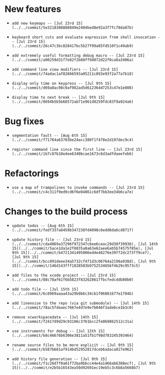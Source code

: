 
# New features

-     add new keymaps -- [Jul 23rd 15](../../commit/5e3218308888849e2404bed8e92a3f7fc78da87b)
-     keyboard short cuts and evaluate expression from shell invocation -- [Jul 23rd 15](../../commit/26c47c3bc828417bc5b27f99a85fd510f1c49ab9)
-     add extremely useful formatting debug macro -- [Jul 23rd 15](../../commit/a00259d31f7e82f2b88ff9d072d22f0ca8a3406a)
-     add command line view modifiers -- [Jul 23rd 15](../../commit/74adac1af82666593a05211c893e93f2a77a7b18)
-     display only time on keypress -- [Jul 9th 15](../../commit/d69a0ac98c0af982ad5d612364d7253c47e1e808)
-     display time to next break -- [Jul 9th 15](../../commit/8694b5b5b68572ab71e961d8259fdc83f9a924a6)

# Bug fixes

-     segmentation fault -- [Aug 6th 15](../../commit/f71764a63703be24acc380f1f478e2d197dec9c4)
-     register command line since the first line -- [Jul 23rd 15](../../commit/1b7c87b10e4ee6340bcae1673c6d3adfdaeefeb6)

# Refactorings

-     use a map of trampolines to invoke commands -- [Jul 23rd 15](../../commit/c4c311f9ed9cd6f6e04861c6df7bb3ee34b6ca7e)

# Changes to the build process

-     update todos -- [Aug 6th 15](../../commit/fedf337a8459b347238fd4098c6edd6da6cd871f)
-     update history file -- [Jul 23rd 15](../../commit/cda4069a37296f972347c6ee6ceac29d30f39936), [Jul 14th 15](../../commit/5ace1da1e2f8835a8a63e62aee6ab5b74575f85e), [Jul 9th 15](../../commit/b4721341495006ed4e46276e39ff2dc273ff9ce7), [Jul 9th 15](../../commit/bcc891deee34a5732cf471d3c06764a2196a938d), [Jul 9th 15](../../commit/146d143fff1028503b9752534656f4b29c9573c5)
-     add files to the xcode project -- [Jul 23rd 15](../../commit/88c78af61f6b5823f832628617fbcfedcddb80b0)
-     add todo file -- [Jul 15th 15](../../commit/6c8969aaaa43a29b9b6c34cb1f06081677e1704b)
-     add linenoise to the repo (via git submodule) -- [Jul 14th 15](../../commit/78ac5fdeaec7667e4d7e9e7b046f3ade6ce1b3c0)
-     remove xcworkspacedata -- [Jul 14th 15](../../commit/f2417d9d29c93186c3761bcc2fe069862512c31a)
-     use instruments for debug -- [Jul 13th 15](../../commit/b8c46676b6306e3811a51fb1f98d783245393464)
-     rename source files to be more explicit -- [Jul 9th 15](../../commit/b587b681af914bd52952817dceb6adaca027e962)
-     add history file generation -- [Jul 9th 15](../../commit/f1c26d7f0a01f72ba9bbcc44e4a1466ab6388ecf), [Jul 9th 15](../../commit/e2b5b16543ea50d92691ec19eb5c3c6b8a5668b7)
